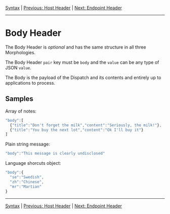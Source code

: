 [Syntax](index.md) | [Previous: Host Header](host.md) | [Next: Endpoint Header](endpoint.md)

---

Body Header
===========

The Body Header is _optional_ and has the same structure in all three Morphologies.

The Body Header `pair` key must be `body` and the `value` can be any type of JSON `value`.

The Body is the payload of the Dispatch and its contents and entirely up to applications to process.

Samples
-------

Array of notes:

```javascript
"body":[
  {"title":"Don't forget the milk","content":"Seriously, the milk!"},
  {"title":"You buy the next lot","content":"Ok I'll buy it"}
]
```

Plain string message:

```javascript
"body":"This message is clearly undisclosed"
```

Language shorcuts object:

```javascript
"body":{
  "se":"Swedish",
  "zh":"Chinese",
  "mr":"Martian"
}
```

---

[Syntax](index.md) | [Previous: Host Header](host.md) | [Next: Endpoint Header](endpoint.md)
